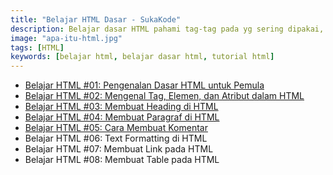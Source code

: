 ```yaml
---
title: "Belajar HTML Dasar - SukaKode"
description: Belajar dasar HTML pahami tag-tag pada yg sering dipakai, lalu buat websitemu.
image: "apa-itu-html.jpg"
tags: [HTML]
keywords: [belajar html, belajar dasar html, tutorial html]
---
```


-  <a href="/blog/belajar-html-apa-itu-html">Belajar HTML #01: Pengenalan Dasar HTML untuk Pemula</a>
-  <a href="/blog/belajar-html-tag-elemen-atribut">Belajar HTML #02: Mengenal Tag, Elemen, dan Atribut dalam HTML</a>
-  <a href="/blog/belajar-html-membuat-heading">Belajar HTML #03: Membuat Heading di HTML</a>
-  <a href="/blog/belajar-html-paragraf">Belajar HTML #04: Membuat Paragraf di HTML</a>
-  <a href="/blog/belajar-html-komentar">Belajar HTML #05: Cara Membuat Komentar</a>
-  Belajar HTML #06: Text Formatting di HTML
-  Belajar HTML #07: Membuat Link pada HTML
-  Belajar HTML #08: Membuat Table pada HTML
